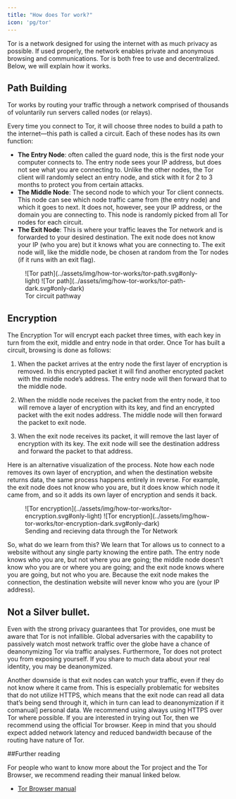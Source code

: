 ```yaml
---
title: "How does Tor work?"
icon: 'pg/tor'
---
```


Tor is a network designed for using the internet with as much privacy as possible. If used properly, the network enables private and anonymous browsing and communications. Tor is both free to use and decentralized. Below, we will explain how it works.

## Path Building

Tor works by routing your traffic through a network comprised of thousands of voluntarily run servers called nodes (or relays).

Every time you connect to Tor, it will choose three nodes to build a path to the internet—this path is called a circuit. Each of these nodes has its own function:

  - **The Entry Node**: often called the guard node, this is the first node your computer connects to. The entry node sees your IP address, but does not see what you are connecting to. Unlike the other nodes, the Tor client will randomly select an entry node, and stick with it for 2 to 3 months to protect you from certain attacks.
  - **The Middle Node**: The second node to which your Tor client connects. This node can see which node traffic came from (the entry node) and which it goes to next. It does not, however, see your IP address, or the domain you are connecting to. This node is randomly picked from all Tor nodes for each circuit.
  - **The Exit Node**: This is where your traffic leaves the Tor network and is forwarded to your desired destination. The exit node does not know your IP (who you are) but it knows what you are connecting to. The exit node will, like the middle node, be chosen at random from the Tor nodes (if it runs with an exit flag).

<figure markdown>
  ![Tor path](../assets/img/how-tor-works/tor-path.svg#only-light)
  ![Tor path](../assets/img/how-tor-works/tor-path-dark.svg#only-dark)
  <figcaption>Tor circuit pathway</figcaption>
</figure>

## Encryption

The Encryption Tor will encrypt each packet three times, with each key in turn from the exit, middle and entry node in that order. Once Tor has built a circuit, browsing is done as follows:

1. When the packet arrives at the entry node the first layer of encryption is removed. In this encrypted packet it will find another encrypted packet with the middle node’s address. The entry node will then forward that to the middle node.

2. When the middle node receives the packet from the entry node, it too will remove a layer of encryption with its key, and find an encrypted packet with the exit nodes address. The middle node will then forward the packet to exit node.

3. When the exit node receives its packet, it will remove the last layer of encryption with its key. The exit node will see the destination address and forward the packet to that address.

Here is an alternative visualization of the process. Note how each node removes its own layer of encryption, and when the destination website returns data, the same process happens entirely in reverse. For example, the exit node does not know who you are, but it does know which node it came from, and so it adds its own layer of encryption and sends it back.

<figure markdown>
  ![Tor encryption](../assets/img/how-tor-works/tor-encryption.svg#only-light)
  ![Tor encryption](../assets/img/how-tor-works/tor-encryption-dark.svg#only-dark)
  <figcaption>Sending and recieving data through the Tor Network</figcaption>
</figure>

So, what do we learn from this? We learn that Tor allows us to connect to a website without any single party knowing the entire path. The entry node knows who you are, but not where you are going; the middle node doesn’t know who you are or where you are going; and the exit node knows where you are going, but not who you are. Because the exit node makes the connection, the destination website will never know who you are (your IP address).

## Not a Silver bullet.
Even with the strong privacy guarantees that Tor provides, one must be aware that Tor is not infallible. Global adversaries with the capability to passively watch most network traffic over the globe have a chance of deanonymizing Tor via traffic analyses. Furthermore, Tor does not protect you from exposing yourself. If you share to much data about your real identity, you may be deanonymized.


Another downside is that exit nodes can watch your traffic, even if they do not know where it came from. This is especially problematic for websites that do not utilize HTTPS, which means that the exit node can read all data that’s  being send through it, which in turn can lead to deanonymization if it comanual] personal data. We recommend using always using HTTPS over Tor where possible.
If you are interested in trying out Tor, then we recommend using the official Tor browser. Keep in mind that you should expect added network latency and reduced bandwidth because of the routing have nature of Tor.

##Further reading

For people who want to know more about the Tor project and the Tor Browser, we recommend reading their manual linked below.

- [Tor Browser manual](https://tb-manual.torproject.org/about/)
